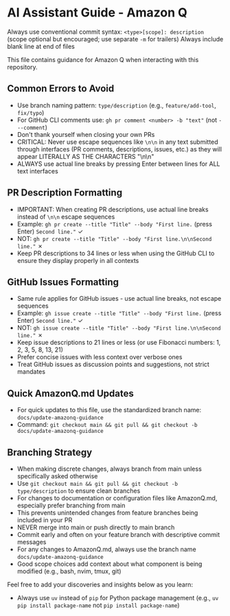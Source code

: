 # AI Assistant Guide - Amazon Q

Always use conventional commit syntax: `<type>[scope]: description` (scope optional but encouraged; use separate `-m` for trailers)
Always include blank line at end of files

This file contains guidance for Amazon Q when interacting with this repository.

## Common Errors to Avoid
- Use branch naming pattern: `type/description` (e.g., `feature/add-tool`, `fix/typo`)
- For GitHub CLI comments use: `gh pr comment <number> -b "text"` (not `---comment`)
- Don't thank yourself when closing your own PRs
- CRITICAL: Never use escape sequences like `\n\n` in any text submitted through interfaces (PR comments, descriptions, issues, etc.) as they will appear LITERALLY AS THE CHARACTERS "\n\n"
- ALWAYS use actual line breaks by pressing Enter between lines for ALL text interfaces

## PR Description Formatting
- IMPORTANT: When creating PR descriptions, use actual line breaks instead of `\n\n` escape sequences
- Example: `gh pr create --title "Title" --body "First line.` (press Enter) `Second line."` ✓
- NOT: `gh pr create --title "Title" --body "First line.\n\nSecond line."` ✗
- Keep PR descriptions to 34 lines or less when using the GitHub CLI to ensure they display properly in all contexts

## GitHub Issues Formatting
- Same rule applies for GitHub issues - use actual line breaks, not escape sequences
- Example: `gh issue create --title "Title" --body "First line.` (press Enter) `Second line."` ✓
- NOT: `gh issue create --title "Title" --body "First line.\n\nSecond line."` ✗
- Keep issue descriptions to 21 lines or less (or use Fibonacci numbers: 1, 2, 3, 5, 8, 13, 21)
- Prefer concise issues with less context over verbose ones
- Treat GitHub issues as discussion points and suggestions, not strict mandates

## Quick AmazonQ.md Updates
- For quick updates to this file, use the standardized branch name: `docs/update-amazonq-guidance`
- Command: `git checkout main && git pull && git checkout -b docs/update-amazonq-guidance`

## Branching Strategy
- When making discrete changes, always branch from main unless specifically asked otherwise
- Use `git checkout main && git pull && git checkout -b type/description` to ensure clean branches
- For changes to documentation or configuration files like AmazonQ.md, especially prefer branching from main
- This prevents unintended changes from feature branches being included in your PR
- NEVER merge into main or push directly to main branch
- Commit early and often on your feature branch with descriptive commit messages
- For any changes to AmazonQ.md, always use the branch name `docs/update-amazonq-guidance`
- Good scope choices add context about what component is being modified (e.g., bash, nvim, tmux, git)

Feel free to add your discoveries and insights below as you learn:

- Always use `uv` instead of `pip` for Python package management (e.g., `uv pip install package-name` not `pip install package-name`)
